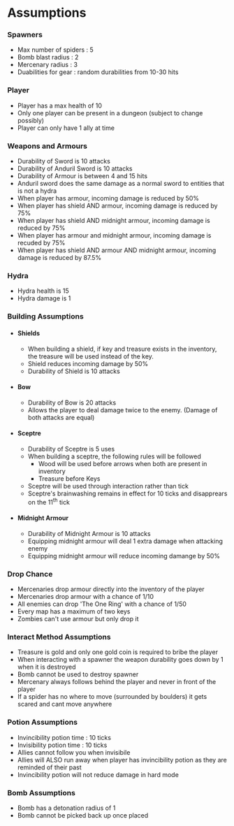 # **Assumptions**

### **Spawners**

- Max number of spiders : 5
- Bomb blast radius : 2
- Mercenary radius : 3
- Duabilities for gear : random durabilities from 10-30 hits

### **Player**

- Player has a max health of 10
- Only one player can be present in a dungeon (subject to change possibly)
- Player can only have 1 ally at time

### **Weapons and Armours**

- Durability of Sword is 10 attacks
- Durability of Anduril Sword is 10 attacks
- Durability of Armour is between 4 and 15 hits
- Anduril sword does the same damage as a normal sword to entities that is not a hydra
- When player has armour, incoming damage is reduced by 50%
- When player has shield AND armour, incoming damage is reduced by 75%
- When player has shield AND midnight armour, incoming damage is reduced by 75%
- When player has armour and midnight armour, incoming damage is recuded by 75%
- When player has shield AND armour AND midnight armour, incoming damage is reduced by 87.5%

### **Hydra**

- Hydra health is 15
- Hydra damage is 1

### **Building Assumptions**

- #### **Shields**

    - When building a shield, if key and treasure exists in the inventory, the treasure will be used instead of the key.
    - Shield reduces incoming damage by 50%
    - Durability of Shield is 10 attacks

- #### **Bow**

    - Durability of Bow is 20 attacks
    - Allows the player to deal damage twice to the enemy. (Damage of both attacks are equal)

- #### **Sceptre**

    - Durability of Sceptre is 5 uses
    - When building a sceptre, the following rules will be followed
        - Wood will be used before arrows when both are present in inventory
        - Treasure before Keys
    - Sceptre will be used through interaction rather than tick
    - Sceptre's brainwashing remains in effect for 10 ticks and disapprears on the 11<sup>th</sup> tick

- #### **Midnight Armour**

    - Durability of Midnight Armour is 10 attacks
    - Equipping midnight armour will deal 1 extra damage when attacking enemy
    - Equipping midnight armour will reduce incoming damange by 50%

### **Drop Chance**

- Mercenaries drop armour directly into the inventory of the player
- Mercenaries drop armour with a chance of 1/10
- All enemies can drop 'The One Ring' with a chance of 1/50
- Every map has a maximum of two keys
- Zombies can't use armour but only drop it

### **Interact Method Assumptions**

- Treasure is gold and only one gold coin is required to bribe the player
- When interacting with a spawner the weapon durability goes down by 1 when it is destroyed
- Bomb cannot be used to destroy spawner
- Mercenary always follows behind the player and never in front of the player
- If a spider has no where to move (surrounded by boulders) it gets scared and cant move anywhere


### **Potion Assumptions**

- Invincibility potion time : 10 ticks
- Invisibility potion time : 10 ticks
- Allies cannot follow you when invisibile
- Allies will ALSO run away when player has invincibility potion as they are reminded of their past
- Invincibility potion will not reduce damage in hard mode


### **Bomb Assumptions**
- Bomb has a detonation radius of 1
- Bomb cannot be picked back up once placed
